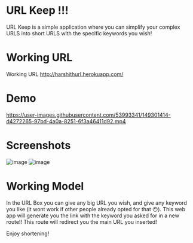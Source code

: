 # URL Keep !!!

URL Keep is a simple application where you can simplify your complex URLS into short URLS with the specific keywords you wish!


# Working URL

Working URL http://harshithurl.herokuapp.com/

# Demo

https://user-images.githubusercontent.com/53993341/149301414-d4272265-97bd-4a0a-8251-6f3a46411d92.mp4


# Screenshots

![image](https://user-images.githubusercontent.com/53993341/143621133-f382ea6e-7a3c-4a3a-b294-44be64300e58.png)
![image](https://user-images.githubusercontent.com/53993341/143621150-98ddaec5-e4dd-4f6b-8794-a6f926112a53.png)

# Working Model

In the URL Box you can give any big URL you wish, and give any keyword you like (it wont work if other people already opted for that 😶). This web app will generate you the link with the keyword you asked for in a new route!!
This route will redirect you the main URL you inserted!

Enjoy shortening!
